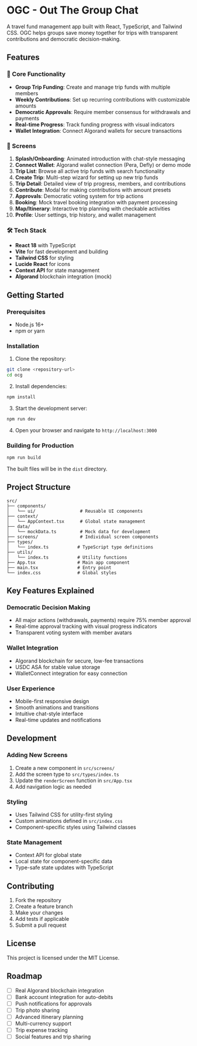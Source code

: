 # OGC - Out The Group Chat

A travel fund management app built with React, TypeScript, and Tailwind CSS. OGC helps groups save money together for trips with transparent contributions and democratic decision-making.

## Features

### 🎯 Core Functionality
- **Group Trip Funding**: Create and manage trip funds with multiple members
- **Weekly Contributions**: Set up recurring contributions with customizable amounts
- **Democratic Approvals**: Require member consensus for withdrawals and payments
- **Real-time Progress**: Track funding progress with visual indicators
- **Wallet Integration**: Connect Algorand wallets for secure transactions

### 📱 Screens
1. **Splash/Onboarding**: Animated introduction with chat-style messaging
2. **Connect Wallet**: Algorand wallet connection (Pera, Defly) or demo mode
3. **Trip List**: Browse all active trip funds with search functionality
4. **Create Trip**: Multi-step wizard for setting up new trip funds
5. **Trip Detail**: Detailed view of trip progress, members, and contributions
6. **Contribute**: Modal for making contributions with amount presets
7. **Approvals**: Democratic voting system for trip actions
8. **Booking**: Mock travel booking integration with payment processing
9. **Map/Itinerary**: Interactive trip planning with checkable activities
10. **Profile**: User settings, trip history, and wallet management

### 🛠 Tech Stack
- **React 18** with TypeScript
- **Vite** for fast development and building
- **Tailwind CSS** for styling
- **Lucide React** for icons
- **Context API** for state management
- **Algorand** blockchain integration (mock)

## Getting Started

### Prerequisites
- Node.js 16+ 
- npm or yarn

### Installation

1. Clone the repository:
```bash
git clone <repository-url>
cd ocg
```

2. Install dependencies:
```bash
npm install
```

3. Start the development server:
```bash
npm run dev
```

4. Open your browser and navigate to `http://localhost:3000`

### Building for Production

```bash
npm run build
```

The built files will be in the `dist` directory.

## Project Structure

```
src/
├── components/
│   └── ui/                 # Reusable UI components
├── context/
│   └── AppContext.tsx      # Global state management
├── data/
│   └── mockData.ts         # Mock data for development
├── screens/                # Individual screen components
├── types/
│   └── index.ts           # TypeScript type definitions
├── utils/
│   └── index.ts           # Utility functions
├── App.tsx                # Main app component
├── main.tsx               # Entry point
└── index.css              # Global styles
```

## Key Features Explained

### Democratic Decision Making
- All major actions (withdrawals, payments) require 75% member approval
- Real-time approval tracking with visual progress indicators
- Transparent voting system with member avatars

### Wallet Integration
- Algorand blockchain for secure, low-fee transactions
- USDC ASA for stable value storage
- WalletConnect integration for easy connection

### User Experience
- Mobile-first responsive design
- Smooth animations and transitions
- Intuitive chat-style interface
- Real-time updates and notifications

## Development

### Adding New Screens
1. Create a new component in `src/screens/`
2. Add the screen type to `src/types/index.ts`
3. Update the `renderScreen` function in `src/App.tsx`
4. Add navigation logic as needed

### Styling
- Uses Tailwind CSS for utility-first styling
- Custom animations defined in `src/index.css`
- Component-specific styles using Tailwind classes

### State Management
- Context API for global state
- Local state for component-specific data
- Type-safe state updates with TypeScript

## Contributing

1. Fork the repository
2. Create a feature branch
3. Make your changes
4. Add tests if applicable
5. Submit a pull request

## License

This project is licensed under the MIT License.

## Roadmap

- [ ] Real Algorand blockchain integration
- [ ] Bank account integration for auto-debits
- [ ] Push notifications for approvals
- [ ] Trip photo sharing
- [ ] Advanced itinerary planning
- [ ] Multi-currency support
- [ ] Trip expense tracking
- [ ] Social features and trip sharing

